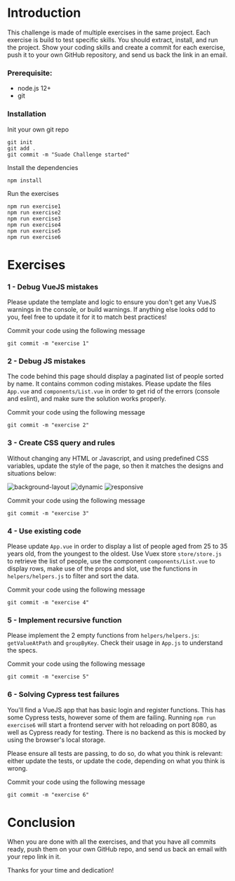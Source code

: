 # Introduction

This challenge is made of multiple exercises in the same project.
Each exercise is build to test specific skills.
You should extract, install, and run the project.
Show your coding skills and create a commit for each exercise, push it to your own GitHub repository, and send us back the link in an email.

### Prerequisite:

- node.js 12+
- git

### Installation

Init your own git repo

```
git init
git add .
git commit -m "Suade Challenge started"
```

Install the dependencies

```
npm install
```

Run the exercises

```
npm run exercise1
npm run exercise2
npm run exercise3
npm run exercise4
npm run exercise5
npm run exercise6
```

# Exercises

### 1 - Debug VueJS mistakes

Please update the template and logic to ensure you don't get any VueJS warnings
in the console, or build warnings.
If anything else looks odd to you, feel free to update it for it to match best
practices!

Commit your code using the following message

```
git commit -m "exercise 1"
```

### 2 - Debug JS mistakes

The code behind this page should display a paginated list of people sorted by name.
It contains common coding mistakes. Please update the files `App.vue` and
`components/List.vue` in order to get rid of the errors (console and eslint), and
make sure the solution works properly.

Commit your code using the following message

```
git commit -m "exercise 2"
```

### 3 - Create CSS query and rules

Without changing any HTML or Javascript, and using predefined CSS variables,
update the style of the page, so then it matches the designs and situations below:

![background-layout](../challenge/exercise3/src/assets/backgroundLayout.png)
![dynamic](../challenge/exercise3/src/assets/dynamic.gif)
![responsive](../challenge/exercise3/src/assets/responsive.gif)

Commit your code using the following message

```
git commit -m "exercise 3"
```

### 4 - Use existing code

Please update `App.vue` in order to display a list of people aged from 25 to 35 years old, from the youngest to the oldest.
Use Vuex store `store/store.js` to retrieve the list of people, use the component
`components/List.vue` to display rows, make use of the props and slot, use the functions
in `helpers/helpers.js` to filter and sort the data.

Commit your code using the following message

```
git commit -m "exercise 4"
```

### 5 - Implement recursive function

Please implement the 2 empty functions from `helpers/helpers.js`: `getValueAtPath` and
`groupByKey`. Check their usage in `App.js` to understand the specs.

Commit your code using the following message

```
git commit -m "exercise 5"
```

### 6 - Solving Cypress test failures

You'll find a VueJS app that has basic login and register functions. This has some Cypress tests,
however some of them are failing.
Running `npm run exercise6` will start a frontend server with hot reloading on port 8080,
as well as Cypress ready for testing. There is no backend as this is mocked by using the
browser's local storage.

Please ensure all tests are passing, to do so, do what you think is relevant: either update the
tests, or update the code, depending on what you think is wrong.

Commit your code using the following message

```
git commit -m "exercise 6"
```

# Conclusion

When you are done with all the exercises, and that you have all commits ready, push them on
your own GitHub repo, and send us back an email with your repo link in it.

Thanks for your time and dedication!
